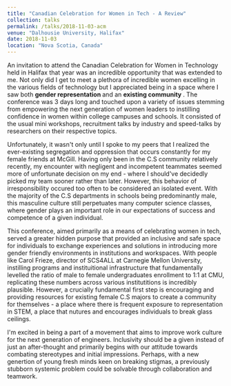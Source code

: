 ```yaml
---
title: "Canadian Celebration for Women in Tech - A Review"
collection: talks
permalink: /talks/2018-11-03-acm
venue: "Dalhousie University, Halifax"
date: 2018-11-03
location: "Nova Scotia, Canada"
---
```


An invitation to attend the Canadian Celebration for Women in Technology held in Halifax that year was an incredible opportunity that was extended to me. Not only did I get to meet a plethora of incredible women excelling in the various fields of technology but I appreciated being in a space where I saw both <b> gender representation </b> and an <b> existing community </b>. The conference was 3 days long and touched upon a variety of issues stemming from empowering the next generation of women leaders to instilling confidence in women within college campuses and schools. It consisted of the usual mini workshops, recruitment talks by industry and speed-talks by researchers on their respective topics. <br> 

Unfortunately, it wasn't only until I spoke to my peers that I realized the ever-existing segregation and oppression that occurs constantly for my female friends at McGill. Having only been in the C.S community relatively recently, my encounter with negligent and incompetent teammates seemed more of unfortunate decision on my end - where I should've decidedly picked my team sooner rather than later. However, this behavior of irresponsibility occured too often to be considered an isolated event. With the majority of the C.S departments in schools being predominantly male, this masculine culture still perpetuates many computer science classes, where gender plays an important role in our expectations of success and competence of a given individual. <br> 

This conference, aimed primarily as a means of celebrating women in tech, served a greater hidden purpose that provided an inclusive and safe space for individuals to exchange experiences and solutions in introducing more gender friendly environments in institutions and workspaces. With people like Carol Frieze, director of SCS4ALL at Carnegie Mellon University, instilling programs and instituitional infrastructure that fundamentally levelled the ratio of male to female undergraduates enrollment to 1:1 at CMU, replicating these numbers across various institutitions is incredibly plausible. However, a crucially fundamental first step is encouraging and providing resources for existing female C.S majors to create a community for themselves - a place where there is frequent exposure to representation in STEM, a place that nutures and encourages individuals to break glass ceilings. <br> 

I'm excited in being a part of a movement that aims to improve work culture for the next generation of engineers. Inclusivity should be a given instead of just an after-thought and primarily begins with our attitude towards combating stereotypes and initial impressions. Perhaps, with a new genertion of young fresh minds keen on breaking stigmas, a previously stubborn systemic problem could be solvable through collaboration and teamwork. 

